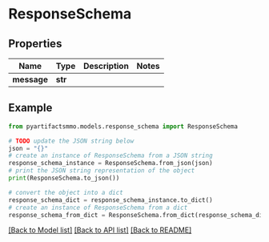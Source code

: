 # ResponseSchema


## Properties

Name | Type | Description | Notes
------------ | ------------- | ------------- | -------------
**message** | **str** |  | 

## Example

```python
from pyartifactsmmo.models.response_schema import ResponseSchema

# TODO update the JSON string below
json = "{}"
# create an instance of ResponseSchema from a JSON string
response_schema_instance = ResponseSchema.from_json(json)
# print the JSON string representation of the object
print(ResponseSchema.to_json())

# convert the object into a dict
response_schema_dict = response_schema_instance.to_dict()
# create an instance of ResponseSchema from a dict
response_schema_from_dict = ResponseSchema.from_dict(response_schema_dict)
```
[[Back to Model list]](../README.md#documentation-for-models) [[Back to API list]](../README.md#documentation-for-api-endpoints) [[Back to README]](../README.md)


